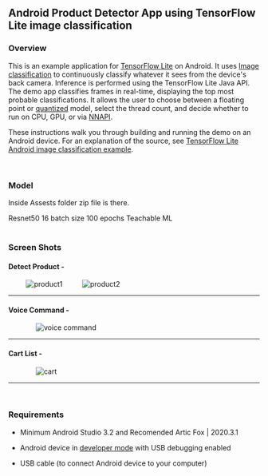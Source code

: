 ## Android Product Detector App using TensorFlow Lite image classification

### Overview

This is an example application for [TensorFlow Lite](https://tensorflow.org/lite)
on Android. It uses
[Image classification](https://www.tensorflow.org/lite/models/image_classification/overview)
to continuously classify whatever it sees from the device's back camera.
Inference is performed using the TensorFlow Lite Java API. The demo app
classifies frames in real-time, displaying the top most probable
classifications. It allows the user to choose between a floating point or
[quantized](https://www.tensorflow.org/lite/performance/post_training_quantization)
model, select the thread count, and decide whether to run on CPU, GPU, or via
[NNAPI](https://developer.android.com/ndk/guides/neuralnetworks).

These instructions walk you through building and
running the demo on an Android device. For an explanation of the source, see
[TensorFlow Lite Android image classification example](https://www.tensorflow.org/lite/models/image_classification/android).

<!-- TODO(b/124116863): Add app screenshot. -->
<br>

### Model
Inside Assests folder zip file is there.

Resnet50 
16 batch size
100 epochs
Teachable ML
<br><br>

### Screen Shots

#### Detect Product -
&nbsp;&nbsp;&nbsp;&nbsp;&nbsp;&nbsp;&nbsp;&nbsp;    ![product1](https://user-images.githubusercontent.com/37416018/142223670-d47a6c5c-c51b-4727-873a-f138e14ac2b3.jpg)
&nbsp;&nbsp;&nbsp;&nbsp;&nbsp;&nbsp;&nbsp;&nbsp;    ![product2](https://user-images.githubusercontent.com/37416018/142223680-5f978be8-78e4-4bc5-8bf1-edd19574f8c9.jpg)
- - - -

#### Voice Command -
&nbsp;&nbsp;&nbsp;&nbsp;&nbsp;&nbsp;&nbsp;&nbsp;&nbsp;&nbsp;&nbsp;&nbsp;&nbsp;    ![voice command](https://user-images.githubusercontent.com/37416018/142223655-71774b00-1cf2-48ea-96a9-99247e14e9e6.jpg)
- - - -

#### Cart List - 
&nbsp;&nbsp;&nbsp;&nbsp;&nbsp;&nbsp;&nbsp;&nbsp;&nbsp;&nbsp;&nbsp;&nbsp;&nbsp;    ![cart](https://user-images.githubusercontent.com/37416018/142223662-9bf8ce27-e4d6-43da-950d-a592b02ea89e.jpg)
- - - -
<br>

### Requirements

*   Minimum Android Studio 3.2 and Recomended Artic Fox | 2020.3.1

*   Android device in
    [developer mode](https://developer.android.com/studio/debug/dev-options)
    with USB debugging enabled

*   USB cable (to connect Android device to your computer)
<br>
